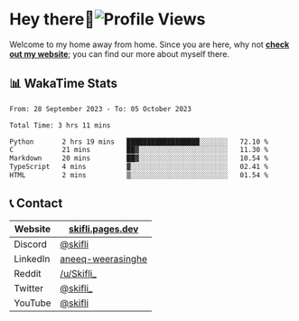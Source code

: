 # Hey there:wave:![Profile Views](https://komarev.com/ghpvc/?username=skifli)

Welcome to my home away from home. Since you are here, why not [**check out my website**](https://skifli.pages.dev); you can find our more about myself there.

## 📊 WakaTime Stats

<!--START_SECTION:waka-->

```txt
From: 28 September 2023 - To: 05 October 2023

Total Time: 3 hrs 11 mins

Python       2 hrs 19 mins   ██████████████████░░░░░░░   72.10 %
C            21 mins         ██▓░░░░░░░░░░░░░░░░░░░░░░   11.30 %
Markdown     20 mins         ██▓░░░░░░░░░░░░░░░░░░░░░░   10.54 %
TypeScript   4 mins          ▓░░░░░░░░░░░░░░░░░░░░░░░░   02.41 %
HTML         2 mins          ▒░░░░░░░░░░░░░░░░░░░░░░░░   01.54 %
```

<!--END_SECTION:waka-->

## 📞 Contact

| Website  | [skifli.pages.dev](https://skifli.pages.dev)                       |
|----------|--------------------------------------------------------------------|
| Discord  | [@skifli](https://discord.com/users/1072069875993956372)           |
| LinkedIn | [aneeq-weerasinghe](https://www.linkedin.com/in/aneeq-weerasinghe) |
| Reddit   | [/u/Skifli_](https://www.reddit.com/user/skifli_)                  |
| Twitter  | [@skifli_](https://twitter.com/@skifli_)                           |
| YouTube  | [@skifli](https://www.youtube.com/channel/@skifli)                 |
